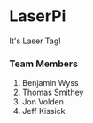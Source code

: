 # LaserPi
It's Laser Tag!

### Team Members
1. Benjamin Wyss
2. Thomas Smithey
3. Jon Volden
4. Jeff Kissick
